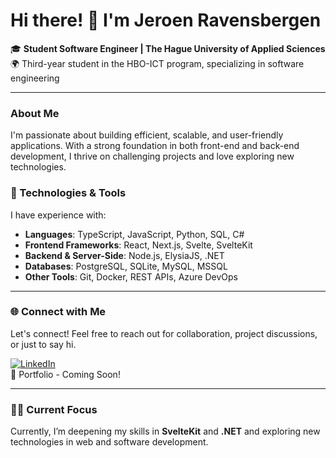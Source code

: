 # Hi there! 👋 I'm Jeroen Ravensbergen

🎓 **Student Software Engineer | The Hague University of Applied Sciences**  
🌍 Third-year student in the HBO-ICT program, specializing in software engineering

---

### About Me
I'm passionate about building efficient, scalable, and user-friendly applications. With a strong foundation in both front-end and back-end development, I thrive on challenging projects and love exploring new technologies.

### 🔧 Technologies & Tools
I have experience with:
- **Languages**: TypeScript, JavaScript, Python, SQL, C#
- **Frontend Frameworks**: React, Next.js, Svelte, SvelteKit
- **Backend & Server-Side**: Node.js, ElysiaJS, .NET
- **Databases**: PostgreSQL, SQLite, MySQL, MSSQL
- **Other Tools**: Git, Docker, REST APIs, Azure DevOps

---

### 🌐 Connect with Me
Let's connect! Feel free to reach out for collaboration, project discussions, or just to say hi.

[![LinkedIn](https://img.shields.io/badge/LinkedIn-Connect-blue?style=flat&logo=linkedin)](https://www.linkedin.com/in/jeroen-ravensbergen-5063332a3/)  
📌 Portfolio - Coming Soon!

---

### 🧑‍💻 Current Focus
Currently, I’m deepening my skills in **SvelteKit** and **.NET** and exploring new technologies in web and software development.
